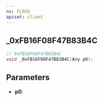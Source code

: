 ```yaml
---
ns: FLOCK
apiset: client
---
```

## _0xFB16F08F47B83B4C

```c
// 0xFB16F08F47B83B4C
void _0xFB16F08F47B83B4C(Any p0);
```


## Parameters
* **p0**:



